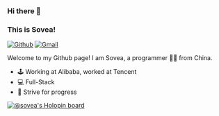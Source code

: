 ### Hi there 👋 
### This is Sovea!

[![Github](https://img.shields.io/badge/-Github-000?style=flat&logo=Github&logoColor=white)](https://github.com/Sovea)
[![Gmail](https://img.shields.io/badge/-Gmail-c14438?style=flat&logo=Gmail&logoColor=white)](mailto:harleyhhh423@gmail.com)

Welcome to my Github page! I am Sovea, a programmer 👨🏻 from China.

- 🕹️ Working at Alibaba, worked at Tencent
- 💻 Full-Stack
- 🔋 Strive for progress

[![@sovea's Holopin board](https://holopin.io/api/user/board?user=sovea)](https://holopin.io/@sovea)
